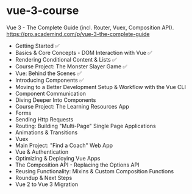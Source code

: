# vue-3-course

Vue 3 - The Complete Guide (incl. Router, Vuex, Composition API).  
https://pro.academind.com/p/vue-3-the-complete-guide

- Getting Started ✅
- Basics & Core Concepts - DOM Interaction with Vue ✅
- Rendering Conditional Content & Lists ✅
- Course Project: The Monster Slayer Game ✅
- Vue: Behind the Scenes ✅
- Introducing Components ✅
- Moving to a Better Development Setup & Workflow with the Vue CLI
- Component Communication
- Diving Deeper Into Components
- Course Project: The Learning Resources App
- Forms
- Sending Http Requests
- Routing: Building "Multi-Page" Single Page Applications
- Animations & Transitions
- Vuex
- Main Project: "Find a Coach" Web App
- Vue & Authentication
- Optimizing & Deploying Vue Apps
- The Composition API - Replacing the Options API
- Reusing Functionality: Mixins & Custom Composition Functions
- Roundup & Next Steps
- Vue 2 to Vue 3 Migration
